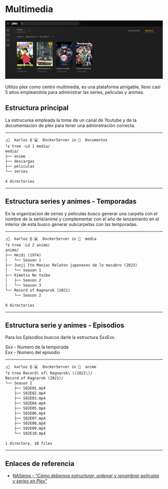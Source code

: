 # Multimedia

![plex multimedia](plex.png)

Utilizo plex como centro multimedia, es una plataforma amigable, llevo casi 5 años empleandola para administrar las series, peliculas y animes.

## Estructura principal

La estrucurea empleada la tome de un canal de Youtube y de la documentacion de plex para tener una adminstración correcta.

---
~~~
┌💁  karloz @ 💻  DockerServer in 📁  Documentos
└❯ tree -Ld 1 media/
media/
├── anime
├── descargas
├── peliculas
└── series

4 directories
~~~
---

## Estructura series y animes - Temporadas

En la organizacion de series y peliculas busco generar una carpeta con el nombre de la serie/anime y complementar con el año de lanzamiento en el interior de esta busco generar subcarpetas con las temporadas.

---
~~~
┌💁  karloz @ 💻  DockerServer in 📁  media
└❯ tree -Ld 2 anime/
anime/
├── Heidi (1974)
│   └── Season 1
├── Junji Ito Maniac Relatos japoneses de lo macabro (2023)
│   └── Season 1
├── Kimetsu No Yaiba
│   ├── Season 2
│   └── Season 3
└── Record of Ragnarok (2021)
    └── Season 2

9 directories
~~~
---
## Estructura serie y animes - Episodios

Para los Episodios buscos darle la estructura SxxExx.

Sxx - Numero de la temporada  
Exx - Numero del episodio

---
~~~
┌💁  karloz @ 💻  DockerServer in 📁  anime
└❯ tree Record\ of\ Ragnarok\ \(2021\)/
Record of Ragnarok (2021)/
└── Season 2
    ├── S02E01.mp4
    ├── S02E02.mp4
    ├── S02E03.mp4
    ├── S02E04.mp4
    ├── S02E05.mp4
    ├── S02E06.mp4
    ├── S02E07.mp4
    ├── S02E08.mp4
    ├── S02E09.mp4
    └── S02E10.mp4

1 directory, 10 files
~~~
---

## **Enlaces de referencia**
+ [NASeros - *"Cómo debemos estructurar, ordenar y renombrar películas y series en Plex"*](https://naseros.com/2015/11/24/como-debemos-estructurar-ordenar-y-renombrar-peliculas-y-series-en-plex/)


